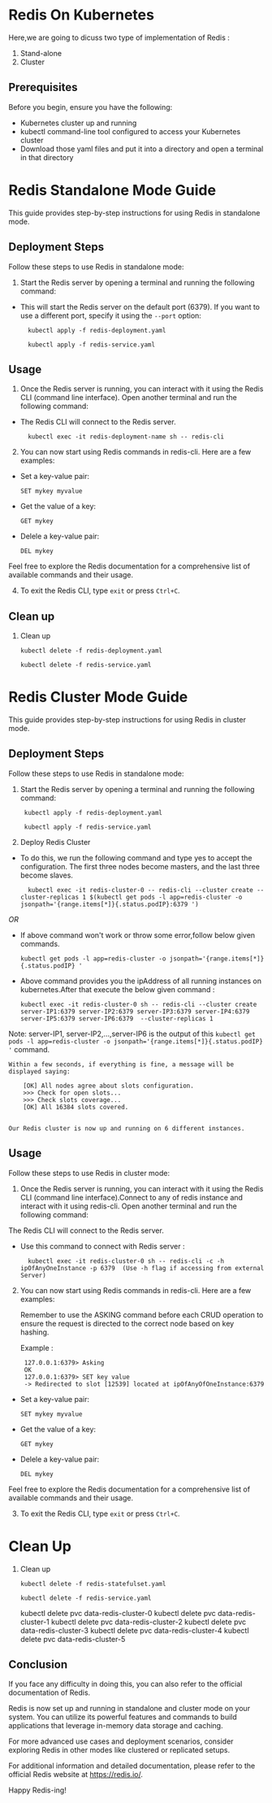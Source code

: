 # Redis On Kubernetes

Here,we are going to dicuss two type of implementation of Redis : 

1. Stand-alone
2. Cluster

## Prerequisites

Before you begin, ensure you have the following:

- Kubernetes cluster up and running
- kubectl command-line tool configured to access your Kubernetes cluster
- Download those yaml files and put it into a directory and open a terminal in that directory

# Redis Standalone Mode Guide

This guide provides step-by-step instructions for using Redis in standalone mode.

## Deployment Steps

Follow these steps to use Redis in standalone mode:

1. Start the Redis server by opening a terminal and running the following command:

- This will start the Redis server on the default port (6379). If you want to use a different port, specify it using the `--port` option:

        kubectl apply -f redis-deployment.yaml

        kubectl apply -f redis-service.yaml

## Usage
1. Once the Redis server is running, you can interact with it using the Redis CLI (command line interface). Open another terminal and run the following command:

- The Redis CLI will connect to the Redis server.

        kubectl exec -it redis-deployment-name sh -- redis-cli

2. You can now start using Redis commands in redis-cli. Here are a few examples:

- Set a key-value pair:

  ```
  SET mykey myvalue
  ```

- Get the value of a key:

  ```
  GET mykey
  ```

- Delele a key-value pair:

  ```
  DEL mykey
  ```


Feel free to explore the Redis documentation for a comprehensive list of available commands and their usage.

4. To exit the Redis CLI, type `exit` or press `Ctrl+C`.
   
## Clean up

1. Clean up 

       kubectl delete -f redis-deployment.yaml

       kubectl delete -f redis-service.yaml

# Redis Cluster Mode Guide

This guide provides step-by-step instructions for using Redis in cluster mode.

## Deployment Steps

Follow these steps to use Redis in standalone mode:

1. Start the Redis server by opening a terminal and running the following command:

        kubectl apply -f redis-deployment.yaml

        kubectl apply -f redis-service.yaml
  
3. Deploy Redis Cluster

- To do this, we run the following command and type yes to accept the configuration. The first three nodes become masters, and the last three become slaves.

        kubectl exec -it redis-cluster-0 -- redis-cli --cluster create --cluster-replicas 1 $(kubectl get pods -l app=redis-cluster -o jsonpath='{range.items[*]}{.status.podIP}:6379 ')

 *OR*

- If above command won't work or throw some error,follow below given commands.

      kubectl get pods -l app=redis-cluster -o jsonpath='{range.items[*]}{.status.podIP} '

- Above command provides you the ipAddress of all running instances on kubernetes.After that execute the below given command :

      kubectl exec -it redis-cluster-0 sh -- redis-cli --cluster create server-IP1:6379 server-IP2:6379 server-IP3:6379 server-IP4:6379 server-IP5:6379 server-IP6:6379  --cluster-replicas 1

Note: server-IP1, server-IP2,...,server-IP6 is the output of this `kubectl get pods -l app=redis-cluster -o jsonpath='{range.items[*]}{.status.podIP} '` command.
  
    Within a few seconds, if everything is fine, a message will be displayed saying:

        [OK] All nodes agree about slots configuration.
        >>> Check for open slots...
        >>> Check slots coverage...
        [OK] All 16384 slots covered.


    Our Redis cluster is now up and running on 6 different instances.

## Usage 

Follow these steps to use Redis in cluster mode:

1. Once the Redis server is running, you can interact with it using the Redis CLI (command line interface).Connect to any of redis instance and interact with it using redis-cli. Open another terminal and run the following command:

The Redis CLI will connect to the Redis server.

- Use this command to connect with Redis server :

        kubectl exec -it redis-cluster-0 sh -- redis-cli -c -h ipOfAnyOneInstance -p 6379  (Use -h flag if accessing from external Server)

2. You can now start using Redis commands in redis-cli. Here are a few examples:

   Remember to use the ASKING command before each CRUD operation to ensure the request is directed to the correct node based on key hashing.

   Example : 

        127.0.0.1:6379> Asking
        OK
        127.0.0.1:6379> SET key value
        -> Redirected to slot [12539] located at ipOfAnyOfOneInstance:6379
    

- Set a key-value pair:

  ```
  SET mykey myvalue
  ```

- Get the value of a key:

  ```
  GET mykey
  ```

- Delele a key-value pair:

  ```
  DEL mykey
  ```


Feel free to explore the Redis documentation for a comprehensive list of available commands and their usage.

3. To exit the Redis CLI, type `exit` or press `Ctrl+C`.


# Clean Up

1. Clean up 

       kubectl delete -f redis-statefulset.yaml

       kubectl delete -f redis-service.yaml

      kubectl delete pvc data-redis-cluster-0
      kubectl delete pvc data-redis-cluster-1
      kubectl delete pvc data-redis-cluster-2
      kubectl delete pvc data-redis-cluster-3
      kubectl delete pvc data-redis-cluster-4
      kubectl delete pvc data-redis-cluster-5

## Conclusion

If you face any difficulty in doing this, you can also refer to the official documentation of Redis.

Redis is now set up and running in standalone and cluster mode on your system. You can utilize its powerful features and commands to build applications that leverage in-memory data storage and caching.

For more advanced use cases and deployment scenarios, consider exploring Redis in other modes like clustered or replicated setups.

For additional information and detailed documentation, please refer to the official Redis website at https://redis.io/.

Happy Redis-ing!